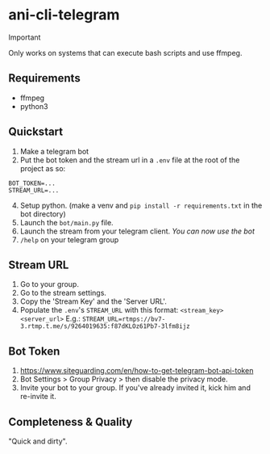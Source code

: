 # ani-cli-telegram

> [!IMPORTANT]  
> Only works on systems that can execute bash scripts and use ffmpeg.

## Requirements

- ffmpeg
- python3

## Quickstart

1. Make a telegram bot
2. Put the bot token and the stream url in a `.env` file at the root of the project as so:

```
BOT_TOKEN=...
STREAM_URL=...
```

4. Setup python. (make a venv and `pip install -r requirements.txt` in the bot directory)
3. Launch the `bot/main.py` file.
4. Launch the stream from your telegram client. *You can now use the bot*
4. `/help` on your telegram group

## Stream URL

1. Go to your group.
2. Go to the stream settings.
3. Copy the 'Stream Key' and the 'Server URL'.
4. Populate the `.env`'s `STREAM_URL` with this format: `<stream_key><server_url>`
   E.g.: `STREAM_URL=rtmps://bv7-3.rtmp.t.me/s/9264019635:f87dKLOz61Pb7-3lfm8ijz`

## Bot Token

1. https://www.siteguarding.com/en/how-to-get-telegram-bot-api-token
2. Bot Settings > Group Privacy > then disable the privacy mode.
3. Invite your bot to your group. If you've already invited it, kick him and re-invite it.

## Completeness & Quality

"Quick and dirty".